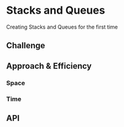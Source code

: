 # Stacks and Queues
<!-- Short summary or background information -->
Creating Stacks and Queues for the first time

## Challenge
<!-- Description of the challenge -->

## Approach & Efficiency
<!-- What approach did you take? Why? What is the Big O space/time for this approach? -->
### Space

### Time

## API
<!-- Description of each method publicly available to your Stack and Queue-->